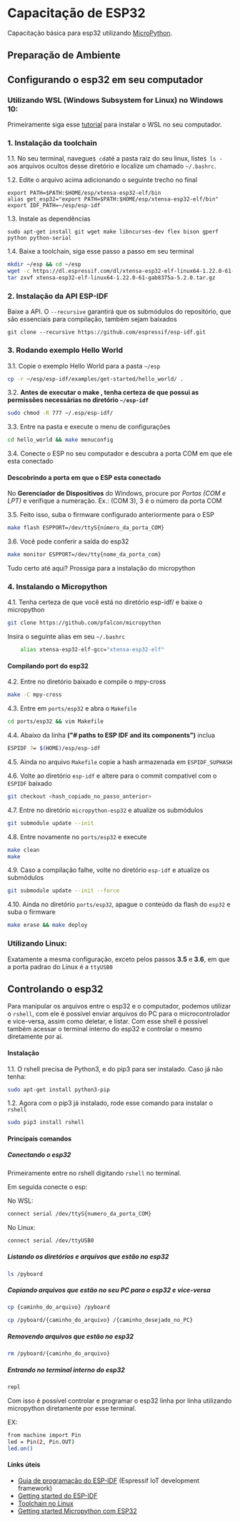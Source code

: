 # Capacitação de ESP32
Capacitação básica para esp32 utilizando [MicroPython](https://micropython.org).

## Preparação de Ambiente

## Configurando o esp32 em seu computador

### Utilizando WSL (Windows Subsystem for Linux) no Windows 10:
Primeiramente siga esse [tutorial](https://docs.microsoft.com/pt-br/windows/wsl/install-win10) para instalar o WSL no seu computador.
### 1. Instalação da toolchain
1.1. No seu terminal, navegue`$ cd`até a pasta raiz do seu linux, liste`$ ls -a`os arquivos ocultos desse diretório e localize um chamado `~/.bashrc`.

1.2. Edite o arquivo acima adicionando o seguinte trecho no final

    export PATH=$PATH:$HOME/esp/xtensa-esp32-elf/bin
    alias get_esp32="export PATH=$PATH:$HOME/esp/xtensa-esp32-elf/bin"
    export IDF_PATH=~/esp/esp-idf

1.3. Instale as dependências

`sudo apt-get install git wget make libncurses-dev flex bison gperf python python-serial`

1.4. Baixe a toolchain, siga esse passo a passo em seu terminal
```bash
mkdir ~/esp && cd ~/esp
wget -c https://dl.espressif.com/dl/xtensa-esp32-elf-linux64-1.22.0-61-gab8375a-5.2.0.tar.gz
tar zxvf xtensa-esp32-elf-linux64-1.22.0-61-gab8375a-5.2.0.tar.gz
```

### 2. Instalação da API ESP-IDF
Baixe a API. O `--recursive` garantirá que os submódulos do repositório, que são essenciais para compilação, também sejam baixados

    git clone --recursive https://github.com/espressif/esp-idf.git

### 3. Rodando exemplo Hello World
3.1. Copie o exemplo Hello World para a pasta `~/esp`
```bash
cp -r ~/esp/esp-idf/examples/get-started/hello_world/ .
```

3.2. **Antes de executar o make , tenha certeza de que possui as permissões necessárias no diretório `~/esp-idf`**
```bash
sudo chmod -R 777 ~/.esp/esp-idf/
```

3.3. Entre na pasta e execute o menu de configurações
```bash
cd hello_world && make menuconfig
```

3.4. Conecte o ESP no seu computador e descubra a porta COM em que ele esta conectado

#### Descobrindo a porta em que o ESP esta conectado

No **Gerenciador de Dispositivos** do Windows, procure por *Portas (COM e LPT)* e verifique a numeração. 
Ex.: (COM 3), 3 é o número da porta COM

3.5. Feito isso, suba o firmware configurado anteriormente para o ESP
```bash
make flash ESPPORT=/dev/ttyS{número_da_porta_COM}
```

3.6. Você pode conferir a saída do esp32
```bash
make monitor ESPPORT=/dev/tty{nome_da_porta_com}
```

Tudo certo até aqui? Prossiga para a instalação do micropython

### 4. Instalando o Micropython
4.1. Tenha certeza de que você está no diretório esp-idf/ e baixe o micropython
```bash
git clone https://github.com/pfalcon/micropython
```

Insira o seguinte alias em seu `~/.bashrc`
```bash
    alias xtensa-esp32-elf-gcc="xtensa-esp32-elf"
```

#### Compilando port do esp32
4.2. Entre no diretório baixado e compile o mpy-cross
```bash
make -C mpy-cross
```

4.3. Entre em `ports/esp32` e abra o `Makefile`
```bash
cd ports/esp32 && vim Makefile
```

4.4. Abaixo da linha **("# paths to ESP IDF and its components")** inclua
```bash
ESPIDF ?= $(HOME)/esp/esp-idf
```

4.5. Ainda no arquivo `Makefile` copie a hash armazenada em `ESPIDF_SUPHASH`


4.6. Volte ao diretório `esp-idf` e altere para o commit compatível com o `ESPIDF` baixado
```bash
git checkout <hash_copiado_no_passo_anterior>
```

4.7. Entre no diretório `micropython-esp32` e atualize os submódulos
```bash
git submodule update --init
```

4.8. Entre novamente no `ports/esp32` e execute
```bash
make clean 
make
```

4.9. Caso a compilação falhe, volte no diretório `esp-idf` e atualize os submódulos
```bash
git submodule update --init --force
```

4.10. Ainda no diretório `ports/esp32`, apague o conteúdo da flash do `esp32` e suba o firmware
```bash
make erase && make deploy
```

### Utilizando Linux:
Exatamente a mesma configuração, exceto pelos passos **3.5** e **3.6**, em que a porta padrao do Linux é a `ttyUSB0`

## Controlando o esp32
Para manipular os arquivos entre o esp32 e o computador, podemos utilizar o `rshell`, com ele é possível enviar arquivos do PC para o microcontrolador e vice-versa, assim como deletar, e listar.
Com esse shell é possível também acessar o terminal interno do esp32 e controlar o mesmo diretamente por aí.

#### Instalação

1.1. O rshell precisa de Python3, e do pip3 para ser instalado. Caso já não tenha:

```bash
sudo apt-get install python3-pip
```

1.2. Agora com o pip3 já instalado, rode esse comando para instalar o `rshell`

```bash
sudo pip3 install rshell
```
#### Principais comandos

##### Conectando o esp32

Primeiramente entre no rshell digitando `rshell` no terminal. 

Em seguida conecte o esp:

No WSL:
```bash
connect serial /dev/ttyS{numero_da_porta_COM}
```
No Linux:
```bash
connect serial /dev/ttyUSB0
```
##### Listando os diretórios e arquivos que estão no esp32

```bash
ls /pyboard
```

##### Copiando arquivos que estão no seu PC para o esp32 e vice-versa

```bash
cp {caminho_do_arquivo} /pyboard
```
```bash
cp /pyboard/{caminho_do_arquivo} /{caminho_desejado_no_PC}
```

##### Removendo arquivos que estão no esp32

```bash
rm /pyboard/{caminho_do_arquivo}
```

##### Entrando no terminal interno do esp32

```bash
repl
```
Com isso é possível controlar e programar o esp32 linha por linha utilizando micropython diretamente por esse terminal.

EX: 
```bash
from machine import Pin
led = Pin(2, Pin.OUT)
led.on()
```
#### Links úteis
- [Guia de programação do ESP-IDF](https://docs.espressif.com/projects/esp-idf/en/latest/) (Espressif IoT development framework)
- [Getting started do ESP-IDF](https://docs.espressif.com/projects/esp-idf/en/latest/get-started/)
- [Toolchain no Linux](https://docs.espressif.com/projects/esp-idf/en/latest/get-started/linux-setup.html)
- [Getting started Micropython com ESP32](http://docs.micropython.org/en/latest/esp32/tutorial/intro.html#esp32-intro)

